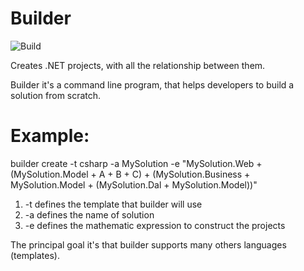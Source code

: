 Builder  
=======
![Build](https://ci.appveyor.com/api/projects/status/32r7s2skrgm9ubva)

Creates .NET projects, with all the relationship between them.

Builder it's a command line program, that helps developers to build a solution from scratch. 

Example:
=======

builder create -t csharp -a MySolution -e "MySolution.Web + (MySolution.Model + A + B + C) + (MySolution.Business + MySolution.Model + (MySolution.Dal + MySolution.Model))"


1. -t defines the template that builder will use
2. -a defines the name of solution
3. -e defines the mathematic expression to construct the projects

The principal goal it's that builder supports many others languages (templates).


